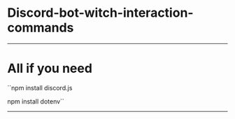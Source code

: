 # Discord-bot-witch-interaction-commands
___

# All if you need 

``npm install discord.js

npm install dotenv``
___
